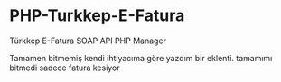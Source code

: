 # PHP-Turkkep-E-Fatura
Türkkep E-Fatura SOAP API PHP Manager  

Tamamen bitmemiş kendi ihtiyacıma göre yazdım bir eklenti. tamamımı bitmedi sadece fatura kesiyor
